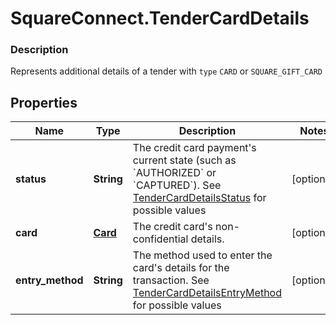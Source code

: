 # SquareConnect.TenderCardDetails

### Description

Represents additional details of a tender with `type` `CARD` or `SQUARE_GIFT_CARD`

## Properties
Name | Type | Description | Notes
------------ | ------------- | ------------- | -------------
**status** | **String** | The credit card payment&#39;s current state (such as &#x60;AUTHORIZED&#x60; or &#x60;CAPTURED&#x60;). See [TenderCardDetailsStatus](#type-tendercarddetailsstatus) for possible values | [optional] 
**card** | [**Card**](Card.md) | The credit card&#39;s non-confidential details. | [optional] 
**entry_method** | **String** | The method used to enter the card&#39;s details for the transaction. See [TenderCardDetailsEntryMethod](#type-tendercarddetailsentrymethod) for possible values | [optional] 


